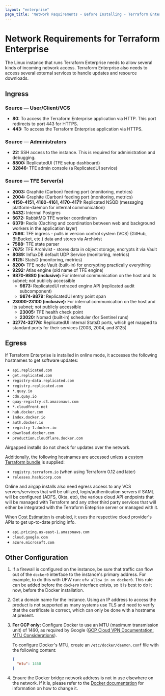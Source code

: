 ```yaml
---
layout: "enterprise"
page_title: "Network Requirements - Before Installing - Terraform Enterprise"
---
```


# Network Requirements for Terraform Enterprise

The Linux instance that runs Terraform Enterprise needs to allow several kinds of incoming network access. Terraform Enterprise also needs to access several external services to handle updates and resource downloads.

## Ingress

### Source — User/Client/VCS

* **80:** To access the Terraform Enterprise application via HTTP. This port redirects to port 443 for HTTPS.
* **443:** To access the Terraform Enterprise application via HTTPS.

### Source — Administrators

* **22:** SSH access to the instance. This is required for administration and debugging.
* **8800:** ReplicatedUI (TFE setup dashboard)
* **32846:** TFE admin console (a ReplicatedUI service)

### Source — TFE Server(s)

* **2003:** Graphite (Carbon) feeding port (monitoring, metrics)
* **2004:** Graphite (Carbon) feeding port (monitoring, metrics)
* **4150-4151, 4160-4161, 4170-4171:** Replicated NSQD (messaging platform-daemon for internal communication)
* **5432:** Internal Postgres
* **5672:** RabbitMQ TFE worker coordination
* **6379:** Redis (Caching and coordination between web and background workers in the application layer)
* **7586:** TFE ingress - pulls in version control system (VCS) (GitHub, BitBucket, etc.) data and stores via Archivist
* **7588:** TFE state parser
* **7675:** TFE Archivist - stores data in object storage, encrypts it via Vault
* **8089:** InfluxDB default UDP Service (monitoring, metrics)
* **8125:** StatsD (monitoring, metrics)
* **8200:** TFE node Vault (built-in) for encrypting practically everything
* **9292:** Atlas engine (old name of TFE engine)
* **9870-9880 (inclusive):** For internal communication on the host and its subnet; not publicly accessible
    * **9873:** ReplicatedUI retraced engine API (replicated audit subcomponent)
    * **9874-9879:** ReplicatedUI entry point span
* **23000-23100 (inclusive):** For internal communication on the host and its subnet; not publicly accessible
    * **23005:** TFE health check point
    * **23020:** Nomad (built-in) scheduler (for Sentinel runs)
* **32774-32776:** ReplicatedUI internal StatsD ports, which get mapped to standard ports for their services (2003, 2004, and 8125)

## Egress

If Terraform Enterprise is installed in online mode, it accesses the following hostnames to get software updates:

* `api.replicated.com`
* `get.replicated.com`
* `registry-data.replicated.com`
* `registry.replicated.com`
* `*.quay.io`
* `cdn.quay.io`
* `quay-registry.s3.amazonaws.com`
* `*.cloudfront.net`
* `hub.docker.com`
* `index.docker.io`
* `auth.docker.io`
* `registry-1.docker.io`
* `download.docker.com`
* `production.cloudflare.docker.com`

Airgapped installs do not check for updates over the network.

Additionally, the following hostnames are accessed unless a
[custom Terraform bundle](/docs/cloud/run/install-software.html#custom-and-community-providers)
is supplied:

* `registry.terraform.io` (when using Terraform 0.12 and later)
* `releases.hashicorp.com`

Online and airgap installs also need egress access to any VCS servers/services that will be utilized, login/authentication servers if SAML will be configured (ADFS, Okta, etc), the various cloud API endpoints that will be managed with Terraform and any other third party services that will either be integrated with the Terraform Enteprise server or managed with it.

When [Cost Estimation](/docs/enterprise/admin/integration.html#cost-estimation-integration) is enabled, it uses the respective cloud provider's APIs to get up-to-date pricing info.

* `api.pricing.us-east-1.amazonaws.com`
* `cloud.google.com`
* `azure.microsoft.com`

## Other Configuration

1. If a firewall is configured on the instance, be sure that traffic can flow out of the `docker0` interface to the instance's primary address. For example, to do this with UFW run: `ufw allow in on docker0`. This rule can be added before the `docker0` interface exists, so it is best to do it now, before the Docker installation.
1. Get a domain name for the instance. Using an IP address to access the product is not supported as many systems use TLS and need to verify that the certificate is correct, which can only be done with a hostname at present.
1. **For GCP only:** Configure Docker to use an MTU (maximum transmission unit) of 1460, as required by Google ([GCP Cloud VPN Documentation: MTU Considerations](https://cloud.google.com/vpn/docs/concepts/mtu-considerations)).

    To configure Docker's MTU, create an `/etc/docker/daemon.conf` file with the following content:

    ```json
    {
      "mtu": 1460
    }
    ```

1. Ensure the Docker bridge network address is not in use elsewhere on the network. If it is, please refer to the [Docker documentation](https://success.docker.com/article/how-do-i-configure-the-default-bridge-docker0-network-for-docker-engine-to-a-different-subnet) for information on how to change it.
